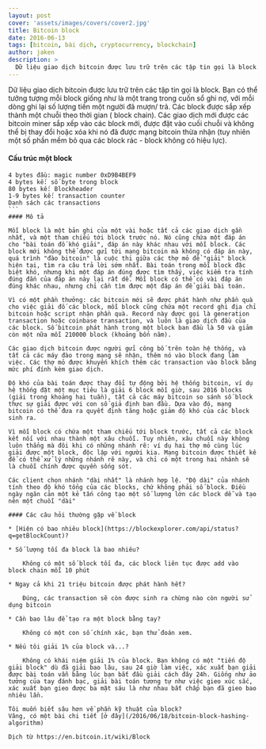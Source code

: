 ```yaml
---
layout: post
cover: 'assets/images/covers/cover2.jpg'
title: Bitcoin block
date: 2016-06-13
tags: [bitcoin, bài dịch, cryptocurrency, blockchain]
author: jaken
description: >
  Dữ liệu giao dịch bitcoin được lưu trữ trên các tập tin gọi là block. Bạn có thể tưởng tượng mỗi block giống như là một trang trong cuốn sổ ghi nợ, với mỗi dòng ghi lại số lượng tiền một người đã mượn/ trả. Các block được sắp xếp thành một chuỗi theo thời gian ( block chain). Các giao dịch mới được các bitcoin miner sắp xếp vào các block mới, được đặt vào cuối chuỗi và không thể bị thay đổi hoặc xóa khi nó đã được mạng bitcoin thừa nhận (tuy nhiên một số phần mềm bỏ qua các block rác - block không có hiệu lực).
---
```


Dữ liệu giao dịch bitcoin được lưu trữ trên các tập tin gọi là block. Bạn có thể tưởng tượng mỗi block giống như là một trang trong cuốn sổ ghi nợ, với mỗi dòng ghi lại số lượng tiền một người đã mượn/ trả. Các block được sắp xếp thành một chuỗi theo thời gian ( block chain). Các giao dịch mới được các bitcoin miner sắp xếp vào các block mới, được đặt vào cuối chuỗi và không thể bị thay đổi hoặc xóa khi nó đã được mạng bitcoin thừa nhận (tuy nhiên một số phần mềm bỏ qua các block rác - block không có hiệu lực).

#### Cấu trúc một block
````
4 bytes đầu: magic number 0xD9B4BEF9
4 bytes kế: số byte trong block
80 bytes kế: Blockheader
1-9 bytes kế: transaction counter
Danh sách các transactions
```
#### Mô tả

Mỗi block là một bản ghi của một vài hoặc tất cả các giao dịch gần nhất, và một tham chiếu tới block trước nó. Nó cũng chứa một đáp án cho "bài toán đố khó giải", đáp án này khác nhau với mỗi block. Các block mới không thể được gửi tới mạng bitcoin mà không có đáp án này, quá trình "đào bitcoin" là cuộc thi giữa các thợ mỏ để "giải" block hiện tại, tìm ra câu trả lời sớm nhất. Bài toán trong mỗi block đặc biệt khó, nhưng khi một đáp án đúng được tìm thấy, việc kiểm tra tính đúng đắn của đáp án này lại rất dễ. Mỗi block có thể có vài đáp án đúng khác nhau, nhưng chỉ cần tìm được một đáp án để giải bài toán.

Vì có một phần thưởng: các bitcoin mới sẽ được phát hành như phần quà cho việc giải đố các block, mỗi block cũng chứa một record ghi địa chỉ bitcoin hoặc script nhận phần quà. Record này được gọi là generation transaction hoặc coinbase transaction, và luôn là giao dịch đầu của các block. Số bitcoin phát hành trong một block ban đầu là 50 và giảm còn một nữa mỗi 210000 block (khoảng bốn năm).

Các giao dịch bitcoin được người gửi công bố trên toàn hệ thống, và tất cả các máy đào trong mạng sẽ nhận, thêm nó vào block đang làm việc. Các thợ mỏ được khuyến khích thêm các transaction vào block bằng mức phí đính kèm giao dịch.

Độ khó của bài toán được thay đổi tự động bởi hệ thống bitcoin, ví dụ hệ thống đặt một mục tiêu là giải 6 block mỗi giờ, sau 2016 blocks (giải trong khoảng hai tuần), tất cả các máy bitcoin so sánh số block thực sự giải được với con số giả định ban đầu. Dựa vào đó, mạng bitcoin có thể đưa ra quyết định tăng hoặc giảm độ khó của các block sinh ra.

Vì mỗi block có chứa một tham chiếu tới block trước, tất cả các block kết nối với nhau thành một xâu chuỗi. Tuy nhiên, xâu chuỗi này không luôn thẳng mà đôi khi có những nhánh rẽ: ví dụ hai thợ mỏ cùng lúc giải được một block, độc lập với người kia. Mạng bitcoin được thiết kế để có thể xử lý những nhánh rẽ này, và chỉ có một trong hai nhánh sẽ là chuỗi chính được quyền sống sót.

Các client chọn nhánh "dài nhất" là nhánh hợp lệ. "Độ dài" của nhánh tính theo độ khó tổng của các blocks, chứ không phải số block. Điều ngày ngăn cản một kẻ tấn công tạo một số lượng lớn các block dễ và tạo nên một chuỗi "dài"

#### Các câu hỏi thường gặp về block

* [Hiện có bao nhiêu block](https://blockexplorer.com/api/status?q=getBlockCount)?

* Số lượng tối đa block là bao nhiêu?

    Không có một số block tối đa, các block liên tục được add vào block chain mỗi 10 phút

* Ngay cả khi 21 triệu bitcoin được phát hành hết?

    Đúng, các transaction sẽ còn được sinh ra chừng nào còn người sử dụng bitcoin

* Cần bao lâu để tạo ra một block bằng tay?

    Không có một con số chính xác, bạn thử đoán xem.

* Nếu tôi giải 1% của block và...?

    Không có khái niệm giải 1% của block. Bạn không có một "tiến độ giải block" dù đã giải bao lâu, sau 24 giờ làm việc, xác xuất bạn giải được bài toán vẫn bằng lúc bạn bắt đầu giải cách đây 24h. Giống như ảo tưởng của tay đánh bạc, giải bài toán tương tự như việc gieo xúc sắc, xác xuất bạn gieo được ba mặt sáu là như nhau bất chấp bạn đã gieo bao nhiêu lần.

Tôi muốn biết sâu hơn về phần kỹ thuật của block?
Vâng, có một bài chi tiết [ở đây](/2016/06/18/bitcoin-block-hashing-algorithm)

Dịch từ https://en.bitcoin.it/wiki/Block